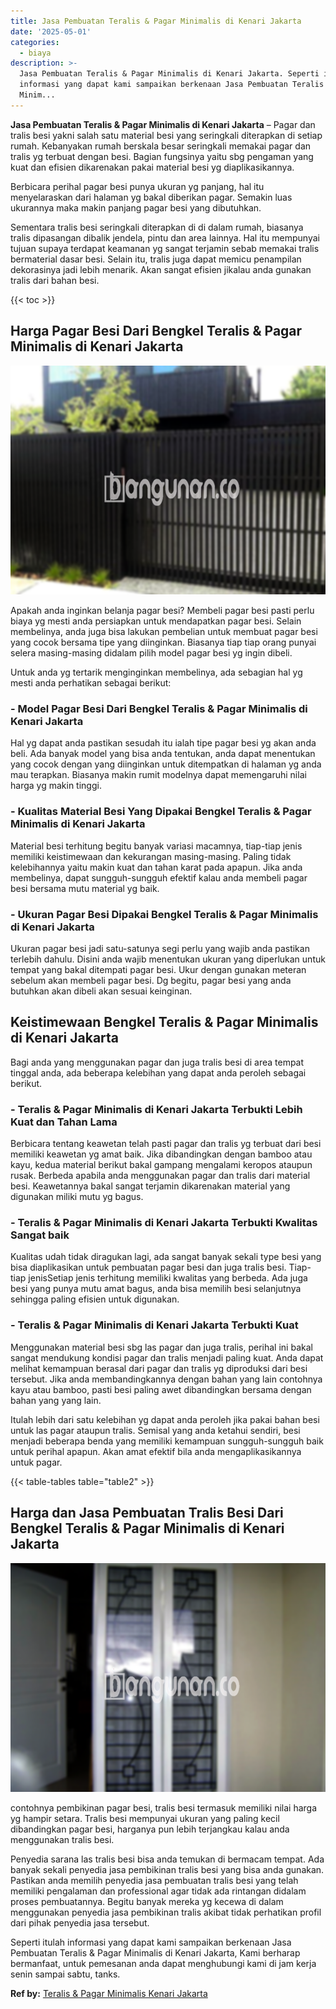 ```yaml
---
title: Jasa Pembuatan Teralis & Pagar Minimalis di Kenari Jakarta
date: '2025-05-01'
categories:
  - biaya
description: >-
  Jasa Pembuatan Teralis & Pagar Minimalis di Kenari Jakarta. Seperti itulah
  informasi yang dapat kami sampaikan berkenaan Jasa Pembuatan Teralis & Pagar
  Minim...
---
```


**Jasa Pembuatan Teralis & Pagar Minimalis di Kenari Jakarta** – Pagar dan tralis besi yakni salah satu material besi yang seringkali diterapkan di setiap rumah. Kebanyakan rumah berskala besar seringkali memakai pagar dan tralis yg terbuat dengan besi. Bagian fungsinya yaitu sbg pengaman yang kuat dan efisien dikarenakan pakai material besi yg diaplikasikannya.

Berbicara perihal pagar besi punya ukuran yg panjang, hal itu menyelaraskan dari halaman yg bakal diberikan pagar. Semakin luas ukurannya maka makin panjang pagar besi yang dibutuhkan.

Sementara tralis besi seringkali diterapkan di di dalam rumah, biasanya tralis dipasangan dibalik jendela, pintu dan area lainnya. Hal itu mempunyai tujuan supaya terdapat keamanan yg sangat terjamin sebab memakai tralis bermaterial dasar besi. Selain itu, tralis juga dapat memicu penampilan dekorasinya jadi lebih menarik. Akan sangat efisien jikalau anda gunakan tralis dari bahan besi.

{{< toc >}}

## Harga Pagar Besi Dari Bengkel Teralis & Pagar Minimalis di Kenari Jakarta

![Jasa Pembuatan Teralis & Pagar Minimalis di Kenari Jakarta](/images/pagar-minimalis-murah-33.png)

Apakah anda inginkan belanja pagar besi? Membeli pagar besi pasti perlu biaya yg mesti anda persiapkan untuk mendapatkan pagar besi. Selain membelinya, anda juga bisa lakukan pembelian untuk membuat pagar besi yang cocok bersama tipe yang diinginkan. Biasanya tiap tiap orang punyai selera masing-masing didalam pilih model pagar besi yg ingin dibeli.

Untuk anda yg tertarik menginginkan membelinya, ada sebagian hal yg mesti anda perhatikan sebagai berikut:
### \- Model Pagar Besi Dari Bengkel Teralis & Pagar Minimalis di Kenari Jakarta

Hal yg dapat anda pastikan sesudah itu ialah tipe pagar besi yg akan anda beli. Ada banyak model yang bisa anda tentukan, anda dapat menentukan yang cocok dengan yang diinginkan untuk ditempatkan di halaman yg anda mau terapkan. Biasanya makin rumit modelnya dapat memengaruhi nilai harga yg makin tinggi.

### \- Kualitas Material Besi Yang Dipakai Bengkel Teralis & Pagar Minimalis di Kenari Jakarta

Material besi terhitung begitu banyak variasi macamnya, tiap-tiap jenis memiliki keistimewaan dan kekurangan masing-masing. Paling tidak kelebihannya yaitu makin kuat dan tahan karat pada apapun. Jika anda membelinya, dapat sungguh-sungguh efektif kalau anda membeli pagar besi bersama mutu material yg baik.

### \- Ukuran Pagar Besi Dipakai Bengkel Teralis & Pagar Minimalis di Kenari Jakarta

Ukuran pagar besi jadi satu-satunya segi perlu yang wajib anda pastikan terlebih dahulu. Disini anda wajib menentukan ukuran yang diperlukan untuk tempat yang bakal ditempati pagar besi. Ukur dengan gunakan meteran sebelum akan membeli pagar besi. Dg begitu, pagar besi yang anda butuhkan akan dibeli akan sesuai keinginan.

## Keistimewaan Bengkel Teralis & Pagar Minimalis di Kenari Jakarta

Bagi anda yang menggunakan pagar dan juga tralis besi di area tempat tinggal anda, ada beberapa kelebihan yang dapat anda peroleh sebagai berikut.

### \- Teralis & Pagar Minimalis di Kenari Jakarta Terbukti Lebih Kuat dan Tahan Lama

Berbicara tentang keawetan telah pasti pagar dan tralis yg terbuat dari besi memiliki keawetan yg amat baik. Jika dibandingkan dengan bamboo atau kayu, kedua material berikut bakal gampang mengalami keropos ataupun rusak. Berbeda apabila anda menggunakan pagar dan tralis dari material besi. Keawetannya bakal sangat terjamin dikarenakan material yang digunakan miliki mutu yg bagus.

### \- Teralis & Pagar Minimalis di Kenari Jakarta Terbukti Kwalitas Sangat baik

Kualitas udah tidak diragukan lagi, ada sangat banyak sekali type besi yang bisa diaplikasikan untuk pembuatan pagar besi dan juga tralis besi. Tiap-tiap jenisSetiap jenis terhitung memiliki kwalitas yang berbeda. Ada juga besi yang punya mutu amat bagus, anda bisa memilih besi selanjutnya sehingga paling efisien untuk digunakan.

### \- Teralis & Pagar Minimalis di Kenari Jakarta Terbukti Kuat

Menggunakan material besi sbg las pagar dan juga tralis, perihal ini bakal sangat mendukung kondisi pagar dan tralis menjadi paling kuat. Anda dapat melihat kemampuan berasal dari pagar dan tralis yg diproduksi dari besi tersebut. Jika anda membandingkannya dengan bahan yang lain contohnya kayu atau bamboo, pasti besi paling awet dibandingkan bersama dengan bahan yang yang lain.

Itulah lebih dari satu kelebihan yg dapat anda peroleh jika pakai bahan besi untuk las pagar ataupun tralis. Semisal yang anda ketahui sendiri, besi menjadi beberapa benda yang memiliki kemampuan sungguh-sungguh baik untuk perihal apapun. Akan amat efektif bila anda mengaplikasikannya untuk pagar.

{{< table-tables table="table2" >}}

## Harga dan Jasa Pembuatan Tralis Besi Dari Bengkel Teralis & Pagar Minimalis di Kenari Jakarta

![Jasa Pembuatan Teralis & Pagar Minimalis di Kenari Jakarta](/images/teralis-minimalis-murah-03.png)

contohnya pembikinan pagar besi, tralis besi termasuk memiliki nilai harga yg hampir setara. Tralis besi mempunyai ukuran yang paling kecil dibandingkan pagar besi, harganya pun lebih terjangkau kalau anda menggunakan tralis besi.

Penyedia sarana las tralis besi bisa anda temukan di bermacam tempat. Ada banyak sekali penyedia jasa pembikinan tralis besi yang bisa anda gunakan. Pastikan anda memilih penyedia jasa pembuatan tralis besi yang telah memiliki pengalaman dan professional agar tidak ada rintangan didalam proses pembuatannya. Begitu banyak mereka yg kecewa di dalam menggunakan penyedia jasa pembikinan tralis akibat tidak perhatikan profil dari pihak penyedia jasa tersebut.

Seperti itulah informasi yang dapat kami sampaikan berkenaan Jasa Pembuatan Teralis & Pagar Minimalis di Kenari Jakarta, Kami berharap bermanfaat, untuk pemesanan anda dapat menghubungi kami di jam kerja senin sampai sabtu, tanks.

**Ref by:** [Teralis & Pagar Minimalis Kenari Jakarta](https://id.wikipedia.org/wiki/Teralis)
